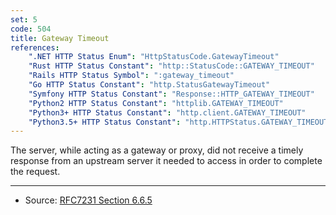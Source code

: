 ```yaml
---
set: 5
code: 504
title: Gateway Timeout
references:
    ".NET HTTP Status Enum": "HttpStatusCode.GatewayTimeout"
    "Rust HTTP Status Constant": "http::StatusCode::GATEWAY_TIMEOUT"
    "Rails HTTP Status Symbol": ":gateway_timeout"
    "Go HTTP Status Constant": "http.StatusGatewayTimeout"
    "Symfony HTTP Status Constant": "Response::HTTP_GATEWAY_TIMEOUT"
    "Python2 HTTP Status Constant": "httplib.GATEWAY_TIMEOUT"
    "Python3+ HTTP Status Constant": "http.client.GATEWAY_TIMEOUT"
    "Python3.5+ HTTP Status Constant": "http.HTTPStatus.GATEWAY_TIMEOUT"
---
```


The server, while acting as a gateway or proxy, did not receive a timely response from an upstream server it needed to access in order to complete the request.

---

* Source: [RFC7231 Section 6.6.5][1]

[1]: <http://tools.ietf.org/html/rfc7231#section-6.6.5>
